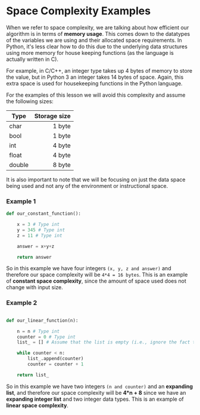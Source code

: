 # Space Complexity Examples
When we refer to space complexity, we are talking about how efficient our algorithm is in terms of **memory usage**. This comes down to the datatypes of the variables we are using and their allocated space requirements. In Python, it's less clear how to do this due to the underlying data structures using more memory for house keeping functions (as the language is actually written in C).

For example, in C/C++, an integer type takes up 4 bytes of memory to store the value, but in Python 3 an integer takes 14 bytes of space. Again, this extra space is used for housekeeping functions in the Python language.

For the examples of this lesson we will avoid this complexity and assume the following sizes:

| Type | Storage size |
| ------------- |-------------:|
| char    | 1 byte |
| bool    | 1 byte |
| int | 4 byte |
| float | 4 byte |
| double | 8 byte |


It is also important to note that we will be focusing on just the data space being used and not any of the environment or instructional space.

### Example 1

```python
def our_constant_function():

    x = 3 # Type int
    y = 345 # Type int
    z = 11 # Type int

    answer = x+y+z

    return answer
```

So in this example we have four integers `(x, y, z and answer)` and therefore our space complexity will be `4*4 = 16 bytes`. This is an example of **constant space complexity**, since the amount of space used does not change with input size.


### Example 2

```python

def our_linear_function(n):

    n = n # Type int
    counter = 0 # Type int
    list_ = [] # Assume that the list is empty (i.e., ignore the fact that there is actually meta data stored with Python lists)

    while counter < n:
        list_.append(counter)
        counter = counter + 1

    return list_
```

So in this example we have two integers `(n and counter)` and an **expanding list**, and therefore our space complexity will be **4*n + 8** since we have an **expanding integer list** and two integer data types. This is an example of **linear space complexity**.

